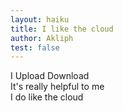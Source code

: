 ```yaml
---
layout: haiku
title: I like the cloud
author: Akliph
test: false
---
```


I Upload Download<br>
It's really helpful to me<br>
I do like the cloud<br>
